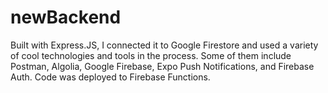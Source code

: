 # newBackend

 Built with Express.JS, I connected it to Google Firestore 
and used a variety of cool technologies and tools in the process. Some of them include Postman, Algolia, Google Firebase, Expo Push Notifications, and Firebase Auth.
Code was deployed to Firebase Functions.
